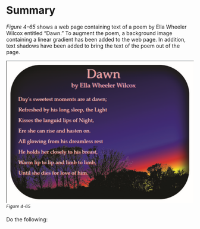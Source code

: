 # Summary

*Figure 4–65* shows a web page containing text of a poem by Ella Wheeler Wilcox entitled “Dawn.” To augment the poem, a background image containing a linear gradient has been added to the web page. In addition, text shadows have been added to bring the text of the poem out of the page.

![A webpage displays a poem titled “Dawn” by Ella Wheeler Wilcox. ](../assets/4QhOYVOvSIiqYl4x6eKg.png)
<sup>*Figure 4-65*</sup>

Do the following:
